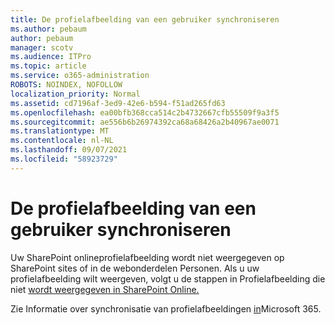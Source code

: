 ```yaml
---
title: De profielafbeelding van een gebruiker synchroniseren
ms.author: pebaum
author: pebaum
manager: scotv
ms.audience: ITPro
ms.topic: article
ms.service: o365-administration
ROBOTS: NOINDEX, NOFOLLOW
localization_priority: Normal
ms.assetid: cd7196af-3ed9-42e6-b594-f51ad265fd63
ms.openlocfilehash: ea00bfb368cca514c2b4732667cfb55509f9a3f5
ms.sourcegitcommit: ae556b6b26974392ca68a68426a2b40967ae0071
ms.translationtype: MT
ms.contentlocale: nl-NL
ms.lasthandoff: 09/07/2021
ms.locfileid: "58923729"
---
```

# <a name="sync-a-users-profile-picture"></a>De profielafbeelding van een gebruiker synchroniseren

Uw SharePoint onlineprofielafbeelding wordt niet weergegeven op SharePoint sites of in de webonderdelen Personen. Als u uw profielafbeelding wilt weergeven, volgt u de stappen in Profielafbeelding die niet [wordt weergegeven in SharePoint Online.](https://docs.microsoft.com/sharepoint/troubleshoot/administration/profile-picture-not-showing)

Zie Informatie over synchronisatie van profielafbeeldingen [in](https://support.office.com/article/information-about-profile-picture-synchronization-in-office-365-20594d76-d054-4af4-a660-401133e3d48a)Microsoft 365.

